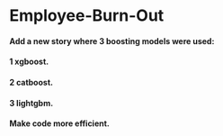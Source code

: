 # Employee-Burn-Out
#### Add a new story where 3 boosting models were used:
#### 1 xgboost.
#### 2 catboost.
#### 3 lightgbm.
#### Make code more efficient.
